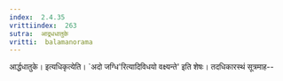 ```yaml
---
index:  2.4.35
vrittiindex:  263
sutra:  आद्र्धधातुके
vritti:  balamanorama 
---
```


आर्द्धधातुके। इत्यधिकृत्येति। `अदो जग्धि'रित्यादिविधयो वक्ष्यन्ते' इति शेषः। तदधिकारस्थं सूत्रमाह-- 

